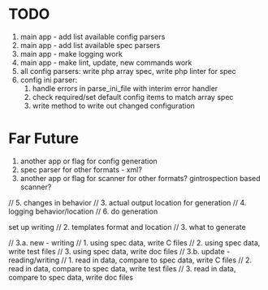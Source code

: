TODO
===

 1. main app - add list available config parsers
 1. main app - add list available spec parsers
 1. main app - make logging work
 1. main app - make lint, update, new commands work
 1. all config parsers: write php array spec, write php linter for spec
 1. config ini parser:
    1. handle errors in parse_ini_file with interim error handler
    1. check required/set default config items to match array spec
    1. write method to write out changed configuration

Far Future
===
 1. another app or flag for config generation
 1. spec parser for other formats - xml?
 1. another app or flag for scanner for other formats? gintrospection based scanner?

// 5. changes in behavior
//    3. actual output location for generation
//    4. logging behavior/location
// 6. do generation

set up writing
//       2. templates format and location
//       3. what to generate


//   3.a. new - writing
//     1. using spec data, write C files
//     2. using spec data, write test files
//     3. using spec data, write doc files
//   3.b. update - reading/writing
//     1. read in data, compare to spec data, write C files
//     2. read in data, compare to spec data, write test files
//     3. read in data, compare to spec data, write doc files